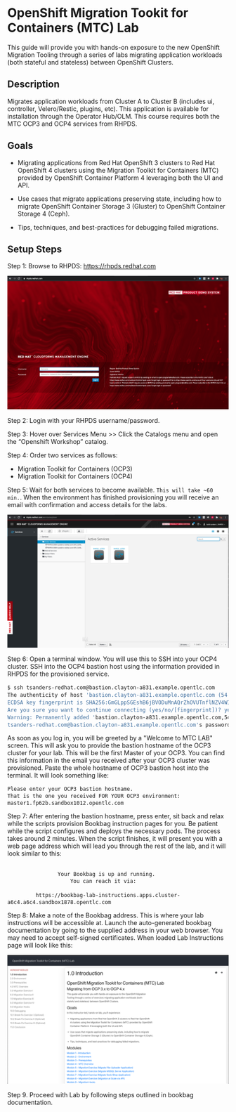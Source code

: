 # OpenShift Migration Tookit for Containers (MTC) Lab

This guide will provide you with hands-on exposure to the new OpenShift Migration Tooling through a series of labs migrating application workloads (both stateful and stateless) between OpenShift Clusters.

## Description

Migrates application workloads from Cluster A to Cluster B (includes ui, controller, Velero/Restic, plugins, etc). This application is available for installation through the Operator Hub/OLM. This course requires both the MTC OCP3 and OCP4 services from RHPDS.

## Goals

* Migrating applications from Red Hat OpenShift 3 clusters to Red Hat OpenShift
4 clusters using the Migration Toolkit for Containers (MTC) provided by OpenShift
Container Platform 4 leveraging both the UI and API.

* Use cases that migrate applications preserving state, including how to migrate
OpenShift Container Storage 3 (Gluster) to OpenShift Container Storage 4 (Ceph).

* Tips, techniques, and best-practices for debugging failed migrations.

## Setup Steps

Step 1: Browse to RHPDS: https://rhpds.redhat.com

![RHPDS](screenshots/rhpds.png)

Step 2: Login with your RHPDS username/password.

Step 3: Hover over Services Menu >> Click the Catalogs menu and open the “Openshift Workshop” catalog.

Step 4: Order two services as follows:

* Migration Toolkit for Containers (OCP3)
* Migration Toolkit for Containers (OCP4)

Step 5: Wait for both services to become available.  ```This will take ~60 min.```. When the environment has finished provisioning you will receive an email with confirmation and access details for the labs.

![RHPDS-MyServices](screenshots/rhpds-myservices.png)

Step 6: Open a terminal window. You will use this to SSH into your OCP4 cluster. SSH into the OCP4 bastion host using the information provided in RHPDS for the provisioned service.

```bash
$ ssh tsanders-redhat.com@bastion.clayton-a831.example.opentlc.com
The authenticity of host 'bastion.clayton-a831.example.opentlc.com (54.196.40.213)' can't be established.
ECDSA key fingerprint is SHA256:GmGLppSGEshB6jBVODuMnAQrZhOVUTnflNZV4WIfn+E.
Are you sure you want to continue connecting (yes/no/[fingerprint])? yes
Warning: Permanently added 'bastion.clayton-a831.example.opentlc.com,54.196.40.213' (ECDSA) to the list of known hosts.
tsanders-redhat.com@bastion.clayton-a831.example.opentlc.com's password:
```

As soon as you log in, you will be greeted by a "Welcome to MTC LAB" screen. This will ask you to provide the bastion hostname of the OCP3 cluster for your lab. This will be the first Master of your OCP3. You can find this information in the email you received after your OCP3 cluster was provisioned. Paste the whole hostname of OCP3 bastion host into the terminal.
It will look something like:

```
Please enter your OCP3 bastion hostname.
That is the one you received FOR YOUR OCP3 environment: master1.fp62b.sandbox1012.opentlc.com
```

Step 7: After entering the bastion hostname, press enter, sit back and relax while the scripts provision Bookbag instruction pages for you. Be patient while the script configures and deploys the necessary pods. The process takes around 2 minutes.
When the script finishes, it will present you with a web page address which will lead you through the rest of the lab, and it will look similar to this:

```

                Your Bookbag is up and running.
                    You can reach it via:

         https://bookbag-lab-instructions.apps.cluster-a6c4.a6c4.sandbox1878.opentlc.com

```


Step 8: Make a note of the Bookbag address. This is where your lab instructions will be accessible at. Launch the auto-generated bookbag documentation by going to the supplied address in your web browser. You may need to accept self-signed certificates. When loaded Lab Instructions page will look like this:

![Bookbag-Docs](screenshots/bookbag-docs.png)

Step 9. Proceed with Lab by following steps outlined in bookbag documentation.
